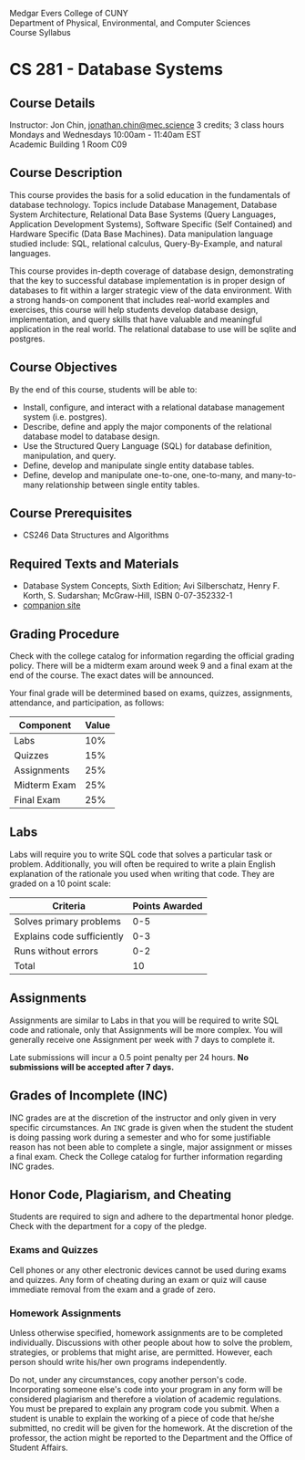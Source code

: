 Medgar Evers College of CUNY  
Department of Physical, Environmental, and Computer Sciences  
Course Syllabus

# CS 281 - Database Systems

## Course Details
Instructor: Jon Chin, jonathan.chin@mec.science
3 credits; 3 class hours  
Mondays and Wednesdays 10:00am - 11:40am EST  
Academic Building 1 Room C09

## Course Description

This course provides the basis for a solid education in the fundamentals of database technology. Topics include Database Management, Database System Architecture, Relational Data Base Systems (Query Languages, Application Development Systems), Software Specific (Self Contained) and Hardware Specific (Data Base Machines). Data manipulation language studied include: SQL, relational calculus, Query-By-Example, and natural languages.

This course provides in-depth coverage of database design, demonstrating that the key to successful database implementation is in proper design of databases to fit within a larger strategic view of the data environment. With a strong hands-on component that includes real-world examples and exercises, this course will help students develop database design, implementation, and query skills that have valuable and meaningful application in the real world. The relational database to use will be sqlite and postgres.

## Course Objectives

By the end of this course, students will be able to:
- Install, configure, and interact with a relational database management system (i.e. postgres).
- Describe, define and apply the major components of the relational database model to database design.
- Use the Structured Query Language (SQL) for database definition, manipulation, and query.
- Define, develop and manipulate single entity database tables.
- Define, develop and manipulate one-to-one, one-to-many, and many-to-many relationship between single entity tables.

## Course Prerequisites
- CS246 Data Structures and Algorithms

## Required Texts and Materials
- Database System Concepts, Sixth Edition; Avi Silberschatz, Henry F. Korth, S. Sudarshan; McGraw-Hill,
ISBN 0-07-352332-1
- [companion site](http://codex.cs.yale.edu/avi/db-book)

## Grading Procedure

Check with the college catalog for information regarding the official grading policy. There will be a midterm exam around week 9 and a final exam at the end of the course. The exact dates will be announced.

Your final grade will be determined based on exams, quizzes, assignments, attendance, and participation, as follows:

| Component | Value |
| --- | --- |
| Labs | 10% |
| Quizzes | 15% |
| Assignments | 25% |
| Midterm Exam | 25% |
| Final Exam | 25% |

## Labs

Labs will require you to write SQL code that solves a particular task or problem. Additionally, you will often be required to write a plain English explanation of the rationale you used when writing that code. They are graded on a 10 point scale:

| Criteria | Points Awarded |
| --- | --- |
| Solves primary problems | 0-5 |
| Explains code sufficiently | 0-3 |
| Runs without errors | 0-2 |
| Total | 10 |

## Assignments

Assignments are similar to Labs in that you will be required to write SQL code and rationale, only that Assignments will be more complex. You will generally receive one Assignment per week with 7 days to complete it. 

Late submissions will incur a 0.5 point penalty per 24 hours. **No submissions will be accepted after 7 days.**

## Grades of Incomplete (INC)
INC grades are at the discretion of the instructor and only given in very specific circumstances. An `INC` grade is given when the student the student is doing passing work during a semester and who for some justifiable reason has not been able to complete a single, major assignment or misses a final exam. Check the College catalog for further information regarding INC grades.

## Honor Code, Plagiarism, and Cheating

Students are required to sign and adhere to the departmental honor pledge. Check with the department for a copy of the pledge.

### Exams and Quizzes

Cell phones or any other electronic devices cannot be used during exams and quizzes. Any form of cheating during an exam or quiz will cause immediate removal from the exam and a grade of zero.

### Homework Assignments

Unless otherwise specified, homework assignments are to be completed individually. Discussions with other people about how to solve the problem, strategies, or problems that might arise, are permitted. However, each person should write his/her own programs independently.

Do not, under any circumstances, copy another person's code. Incorporating someone else's code into your program in any form will be considered plagiarism and therefore a violation of academic regulations. You must be prepared to explain any program code you submit. When a student is unable to explain the working of a piece of code that he/she submitted, no credit will be given for the homework. At the discretion of the professor, the action might be reported to the Department and the Office of Student Affairs.
